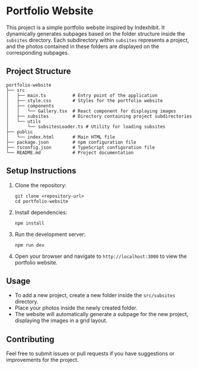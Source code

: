 # Portfolio Website

This project is a simple portfolio website inspired by Indexhibit. It dynamically generates subpages based on the folder structure inside the `subsites` directory. Each subdirectory within `subsites` represents a project, and the photos contained in these folders are displayed on the corresponding subpages.

## Project Structure

```
portfolio-website
├── src
│   ├── main.ts          # Entry point of the application
│   ├── style.css        # Styles for the portfolio website
│   ├── components
│   │   └── Gallery.tsx  # React component for displaying images
│   ├── subsites         # Directory containing project subdirectories
│   └── utils
│       └── subsitesLoader.ts # Utility for loading subsites
├── public
│   └── index.html       # Main HTML file
├── package.json         # npm configuration file
├── tsconfig.json        # TypeScript configuration file
└── README.md            # Project documentation
```

## Setup Instructions

1. Clone the repository:
   ```
   git clone <repository-url>
   cd portfolio-website
   ```

2. Install dependencies:
   ```
   npm install
   ```

3. Run the development server:
   ```
   npm run dev
   ```

4. Open your browser and navigate to `http://localhost:3000` to view the portfolio website.

## Usage

- To add a new project, create a new folder inside the `src/subsites` directory.
- Place your photos inside the newly created folder.
- The website will automatically generate a subpage for the new project, displaying the images in a grid layout.

## Contributing

Feel free to submit issues or pull requests if you have suggestions or improvements for the project.